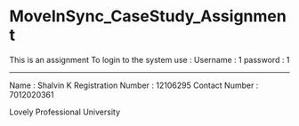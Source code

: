 # MoveInSync_CaseStudy_Assignment
This is an assignment
To login to the system use :
Username : 1
password : 1

---------------------------------

Name : Shalvin K
Registration Number : 12106295
Contact Number : 7012020361

Lovely Professional University
